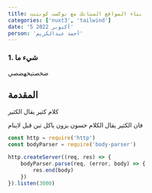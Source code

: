 ```yaml
---
title: بناء المواقع الستاتك مع نوكست كونتنت
categories: ['nuxt3', 'tailwind']
date: '5 أكتوبر 2022'
person: 'أحمد عبدالكريم'
---
```



### 1. شيء ما
ضخصتيخهضصي


## المقدمة
كلام كثير يقال الكثير

فان الكثير يقال الكلام
حسون بزون ياكل تبن قبل لاينام


```js [test.js]
const http = require('http')
const bodyParser = require('body-parser')

http.createServer((req, res) => {
    bodyParser.parse(req, (error, body) => {
        res.end(body)
    })
}).listen(3000)
```

